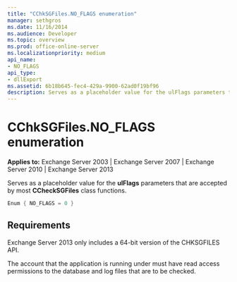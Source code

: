 ```yaml
---
title: "CChkSGFiles.NO_FLAGS enumeration"
manager: sethgros
ms.date: 11/16/2014
ms.audience: Developer
ms.topic: overview
ms.prod: office-online-server
ms.localizationpriority: medium
api_name:
- NO_FLAGS
api_type:
- dllExport
ms.assetid: 6b18b645-fec4-429a-9900-62ad0f19bf96
description: Serves as a placeholder value for the ulFlags parameters that are accepted by most CCheckSGFiles class functions. 
---
```


# CChkSGFiles.NO_FLAGS enumeration

**Applies to:** Exchange Server 2003 | Exchange Server 2007 | Exchange Server 2010 | Exchange Server 2013
  
Serves as a placeholder value for the **ulFlags** parameters that are accepted by most **CCheckSGFiles** class functions. 
  
```cs
Enum { NO_FLAGS = 0 }

```

## Requirements

Exchange Server 2013 only includes a 64-bit version of the CHKSGFILES API.
  
The account that the application is running under must have read access permissions to the database and log files that are to be checked.
  

